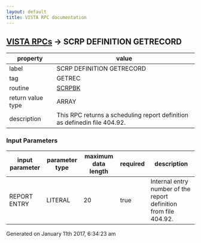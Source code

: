 ```yaml
---
layout: default
title: VISTA RPC documentation
---
```




## [VISTA RPCs](TableOfContent.md) &#8594; SCRP DEFINITION GETRECORD 

 property | value 
--- | --- 
 label | SCRP DEFINITION GETRECORD
 tag | GETREC
 routine | [SCRPBK](http://code.osehra.org/dox/Routine_SCRPBK_source.html)
 return value type | ARRAY
 description | This RPC returns a scheduling report definition as definedin file 404.92.

### Input Parameters

| input parameter | parameter type | maximum data length | required | description | 
| --- | --- | --- | --- | --- | 
| REPORT ENTRY | LITERAL | 20 | true | Internal entry number of the report definition from file 404.92. | 




Generated on January 11th 2017, 6:34:23 am